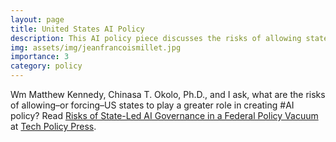 ```yaml
---
layout: page
title: United States AI Policy
description: This AI policy piece discusses the risks of allowing states to drive AI governance, rather than a cohesive central policy and strong U.S. partnership abroad. 
img: assets/img/jeanfrancoismillet.jpg
importance: 3
category: policy 
---
```


Wm Matthew Kennedy, Chinasa T. Okolo, Ph.D., and I ask, what are the risks of allowing–or forcing–US states to play a greater role in creating #AI policy? Read [Risks of State-Led AI Governance in a Federal Policy Vacuum](https://www.techpolicy.press/risks-of-state-led-ai-governance-in-a-federal-policy-vacuum/) at [Tech Policy Press](https://www.techpolicy.press).


